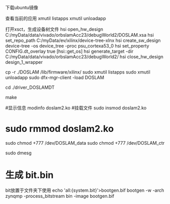 下载ubuntu镜像

查看当前的应用
xmutil listapps
xmutil unloadapp

打开xsct，生成设备树文件
hsi open_hw_design C:/myData/data/vivado/orbslamAcc23/debugWorld2/DOSLAM.xsa
hsi set_repo_path C:/myData/ev/xilinx/device-tree-xlnx
hsi create_sw_design device-tree -os device_tree -proc psu_cortexa53_0
hsi set_property CONFIG.dt_overlay true [hsi::get_os]
hsi generate_target -dir C:/myData/data/vivado/orbslamAcc23/debugWorld2/
hsi close_hw_design design_1_wrapper


cp -r ./DOSLAM /lib/firmware/xilinx/
sudo xmutil listapps
sudo xmutil unloadapp
sudo dfx-mgr-client -load DOSLAM

cd ./driver_DOSLAMDT

make 

#显示信息
modinfo doslam2.ko
#挂载文件
sudo insmod doslam2.ko
# sudo rmmod doslam2.ko

sudo chmod +777 /dev/DOSLAM_data
sudo chmod +777 /dev/DOSLAM_ctr

sudo dmesg

# 生成 bit.bin
bit放置于文件夹下使用
echo 'all:{system.bit}'>bootgen.bif
bootgen -w -arch zynqmp -process_bitstream bin -image bootgen.bif